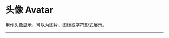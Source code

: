 # 头像 Avatar

用作头像显示，可以为图片、图标或字符形式展示。

---

<script setup>
import AvatarBasicUse from "./component/avatar-basic-use.md"
import AvatarSize from "./component/avatar-size.md"
import AvatarGroup from "./component/avatar-group.md"
import AvatarAction from "./component/avatar-action.md"
import AvatarAutoFit from "./component/avatar-auto-fit.md"
import AvatarSet from "./component/avatar-set.md"
import AvatarApi from "./component/avatar-api.md"
import AvatarTip from "./component/avatar-tip.md"
</script>

<avatar-basic-use />
<avatar-size />
<avatar-group />
<avatar-action />
<avatar-auto-fit />
<avatar-set />
<avatar-api />
<avatar-tip />
